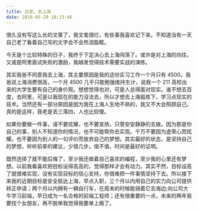 ```yaml
---
title: 出发，去上海
date: 2016-05-20 18:13:46
---
```


很久没有写这么长的文章了，我文笔很烂，有些事我喜欢记下来。不知道当有一天自己老了看着自己写的文字会不会热泪盈眶。

今天是个比较特殊的日子，我终于下定决心去上海闯荡了。或许是对上海的向往，又或是阿里面试失败的激励，我越发觉得技术需要实战的演练。

其实我爸不同意我去上海，其主要原因是我的这份实习工作一个月只有 4500。我爸说上海消费很高，一个月 4500 几乎只能勉强维持生计，说我一个 211 高校出来的大学生要有自己的身价观。想想觉得也对，可是人总得面对现实。谁不想去百度，去阿里，可是以我现在的能力没法去，所以才想去上海锻炼下，学习点现实的技术。当然还有一部分原因是因为我在上海人生地不熟的，我又不大会照顾自己。真的是这样，我老是丢三落四，人也比较傻。

如果你要做一件事，请不要炫耀，也不要宣扬，只管安安静静的去做。因为那是你自己的事，别人不知道你的情况，也不可能帮你去实现。千万不要因为虚荣心而炫耀。也不要因为别人的一句评价而放弃自己的梦想。其实最好的状态，是坚持自己的梦想，听听前辈的建议，少错几步。值不值，时间是最好的证明。

既然选择了就不能后悔了，至少我还做着自己喜欢的编程，至少我的心里还有梦想。以前我看喜欢把目标设得高高的，觉得那样才会有动力。其实不然，目标设高了就很难实现，没有实现目标的信心支持，你很难把一件事情坚持下去。所以接下来我的近期目标是安全抵达上海，早点入职，三个月以内用自己的实力向公司提供转正申请；两个月以内拥有一辆自行车，在周末的时候能骑着它去海边;向公司大牛学习前端，早日成为一名合格的前端工程师；还有很重要的一点，未来的两年我要找个女朋友，再不脱单我觉得我要单上瘾了。
